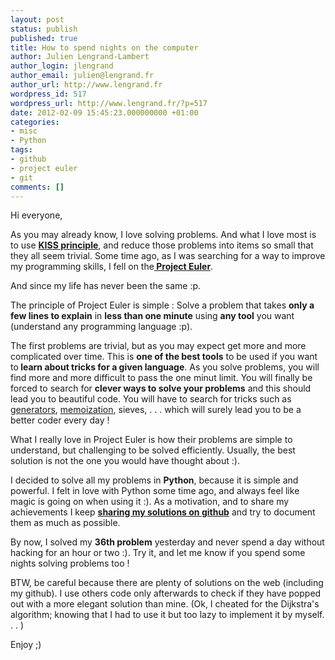 ```yaml
---
layout: post
status: publish
published: true
title: How to spend nights on the computer
author: Julien Lengrand-Lambert
author_login: jlengrand
author_email: julien@lengrand.fr
author_url: http://www.lengrand.fr
wordpress_id: 517
wordpress_url: http://www.lengrand.fr/?p=517
date: 2012-02-09 15:45:23.000000000 +01:00
categories:
- misc
- Python
tags:
- github
- project euler
- git
comments: []
---
```

Hi everyone,

As you may already know, I love solving problems. And what I love most is to use <strong><a title="kiss principle " href="http://en.wikipedia.org/wiki/KISS_principle" target="_blank">KISS principle</a></strong>, and reduce those problems into items so small that they all seem trivial.
Some time ago, as I was searching for a way to improve my programming skills, I fell on the<strong><a title="project Euler" href="http://projecteuler.net/" target="_blank"> Project Euler</a></strong>.

And since my life has never been the same :p.

The principle of Project Euler is simple : Solve a problem that takes <strong>only a few lines to explain</strong> in <strong>less than one minute</strong> using <strong>any tool</strong> you want (understand any programming language :p).

The first problems are trivial, but as you may expect get more and more complicated over time.
This is <strong>one of the best tools</strong> to be used if you want to<strong> learn about tricks for a given language</strong>. As you solve problems, you will find more and more difficult to pass the one minut limit. You will finally be forced to search for <strong>clever ways to solve your problems</strong> and this should lead you to beautiful code.
You will have to search for tricks such as <a title="generators python" href="http://wiki.python.org/moin/Generators" target="_blank">generators</a>, <a title="memoization" href="http://en.wikipedia.org/wiki/Memoization" target="_blank">memoization</a>, sieves, . . . which will surely lead you to be a better coder every day !

What I really love in Project Euler is how their problems are simple to understand, but challenging to be solved efficiently. Usually, the best solution is not the one you would have thought about :).

I decided to solve all my problems in <strong>Python</strong>, because it is simple and powerful. I felt in love with Python some time ago, and always feel like magic is going on when using it :).
As a motivation, and to share my achievements I keep <strong><a title="github pe" href="http://github.com/jlengrand/project_euler" target="_blank">sharing my solutions on github</a></strong> and try to document them as much as possible.

By now, I solved my <strong>36th problem</strong> yesterday and never spend a day without hacking for an hour or two :).
Try it, and let me know if you spend some nights solving problems too !

BTW, be careful because there are plenty of solutions on the web (including my github). I use others code only afterwards to check if they have popped out with a more elegant solution than mine.
(Ok, I cheated for the Dijkstra's algorithm; knowing that I had to use it but too lazy to implement it by myself. . . )

Enjoy ;)
